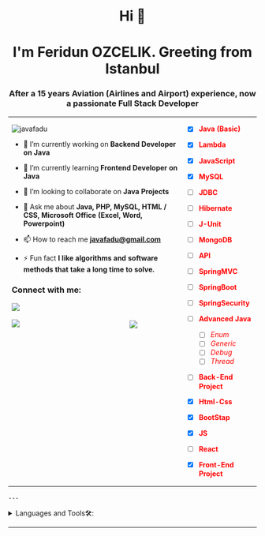 <h1 align="center">Hi 👋</h1>
<h1 align="center">I'm Feridun OZCELIK. Greeting from Istanbul</h1>
<h3 align="center"> After a 15 years Aviation (Airlines and Airport) experience, now a passionate Full Stack Developer </h3>
<table>
  <tr><td  valign="top">
<p align="left"> <img src="https://komarev.com/ghpvc/?username=javafadu" alt="javafadu" /> </p>

- 🔭 I’m currently working on **Backend Developer on Java**

- 🌱 I’m currently learning **Frontend Developer on Java**

- 👯 I’m looking to collaborate on **Java Projects**

- 💬 Ask me about **Java, PHP, MySQL, HTML / CSS, Microsoft Office (Excel, Word, Powerpoint)**

- 📫 How to reach me **javafadu@gmail.com**

- ⚡ Fun fact **I like algorithms and software methods that take a long time to solve.**

<h3 align="left">Connect with me:</h3>
<p align="left">

[![](https://img.shields.io/badge/linkedin-%230077B5.svg?&style=for-the-badge&logo=linkedin&logoColor=white)](https://www.linkedin.com/in/feridun-ozcelik-52295b41)
</p>
  
   <a href="https://github.com/javafadu">
  <img align="left" src="https://github-readme-stats.vercel.app/api/top-langs/?username=javafadu&theme=tokyonight" width="70%">
  </a>
    
    
 <img align="center" src="https://github-readme-stats.vercel.app/api?username=javafadu&show_icons=true&theme=tokyonight&line_height=27" width="70%">

   

  <td valign="top">
<font color="Red">
  
- [x] **Java (Basic)** 
- [x] **Lambda**
- [x] **JavaScript**
- [x] **MySQL**
- [ ] **JDBC**
- [ ] **Hibernate**
- [ ] **J-Unit**
- [ ] **MongoDB**
- [ ] **API**
- [ ] **SpringMVC**
- [ ] **SpringBoot**
- [ ] **SpringSecurity**
- [ ] **Advanced Java**
  - [ ] *Enum*
  - [ ] *Generic*
  - [ ] *Debug*
  - [ ] *Thread*
- [ ] **Back-End Project**
- [x] **Html-Css**
- [x] **BootStap**
- [x] **JS**
- [ ] **React** 
- [x] **Front-End Project** </font>
    </td>
  </tr>
  </table>
  

    
    
      ---

<details>
<summary>
Languages and Tools🛠:
</summary>
  <br/>
<code><img height="20" src="https://raw.githubusercontent.com/github/explore/80688e429a7d4ef2fca1e82350fe8e3517d3494d/topics/html/html.png"></code>
<code><img height="20" src="https://raw.githubusercontent.com/github/explore/80688e429a7d4ef2fca1e82350fe8e3517d3494d/topics/css/css.png"></code>
<code><img height="20" src="https://raw.githubusercontent.com/github/explore/80688e429a7d4ef2fca1e82350fe8e3517d3494d/topics/javascript/javascript.png"></code>
<code><img height="20" src="https://raw.githubusercontent.com/github/explore/80688e429a7d4ef2fca1e82350fe8e3517d3494d/topics/android/android.png"></code>
<code><img height="20" src="https://raw.githubusercontent.com/github/explore/80688e429a7d4ef2fca1e82350fe8e3517d3494d/topics/react/react.png"></code> 
<code><img height="20" src="https://raw.githubusercontent.com/github/explore/80688e429a7d4ef2fca1e82350fe8e3517d3494d/topics/nodejs/nodejs.png"></code>
<code><img height="20" src="https://raw.githubusercontent.com/github/explore/80688e429a7d4ef2fca1e82350fe8e3517d3494d/topics/git/git.png"></code>
<code><img height="20" src="https://avatars.githubusercontent.com/u/9919?s=200&v=4"></code>
<code><img height="20" src="https://raw.githubusercontent.com/github/explore/80688e429a7d4ef2fca1e82350fe8e3517d3494d/topics/mysql/mysql.png"></code>
<code><img height="20" src="https://raw.githubusercontent.com/github/explore/80688e429a7d4ef2fca1e82350fe8e3517d3494d/topics/firebase/firebase.png"></code>
<code><img height="20" src="https://upload.wikimedia.org/wikipedia/commons/thumb/b/b2/Bootstrap_logo.svg/1024px-Bootstrap_logo.svg.png"></code>
<code><img height="20" src="https://cdn.iconscout.com/icon/free/png-512/c-programming-569564.png"></code>
<code><img height="20" src="https://e7.pngegg.com/pngimages/46/626/png-clipart-c-logo-the-c-programming-language-computer-icons-computer-programming-source-code-programming-miscellaneous-template.png"></code>
<code><img height="20" src="https://upload.wikimedia.org/wikipedia/en/d/d2/Sublime_Text_3_logo.png"></code>
<code><img height="20" src="https://banner2.cleanpng.com/20181122/krs/kisspng-java-programming-language-selenium-computer-softwa-july-2-16-halab-4-dev-5bf78387a7bb41.028192901542947719687.jpg"></code>
<code><img height="20" src="https://upload.wikimedia.org/wikipedia/commons/thumb/9/9a/Visual_Studio_Code_1.35_icon.svg/1024px-Visual_Studio_Code_1.35_icon.svg.png"></code>
<code><img height="20" src="https://upload.wikimedia.org/wikipedia/commons/thumb/c/cf/Adobe_Photoshop_Express_logo.svg/1051px-Adobe_Photoshop_Express_logo.svg.png"></code>
<code><img height="20" src="https://haxnode.net/wp-content/uploads/2019/09/Adobe-XD-CC-logo.png"></code>
<code><img height="20" src="https://cudichis.ro/wp-content/uploads/2021/03/1051px-Adobe_Illustrator_CC_icon.svg.png"></code>
<code><img height="20" src="https://banner2.cleanpng.com/20180412/kye/kisspng-python-programming-language-computer-programming-language-5acfdc3636bac7.8891188615235717662242.jpg"></code>
<code><img height="20" src="https://www.php.net/images/logos/new-php-logo.svg"></code>
</details>

---
      
      
   
  

